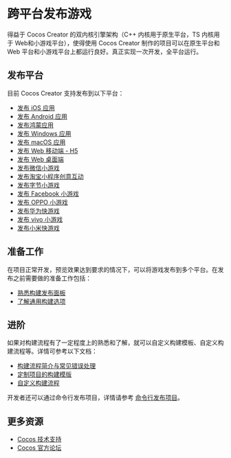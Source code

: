 # 跨平台发布游戏

得益于 Cocos Creator 的双内核引擎架构（C++ 内核用于原生平台，TS 内核用于 Web和小游戏平台），使得使用 Cocos Creator 制作的项目可以在原生平台和 Web 平台和小游戏平台上都运行良好。真正实现一次开发，全平台运行。

## 发布平台

目前 Cocos Creator 支持发布到以下平台：
- [发布 iOS 应用](./ios/index.md)
- [发布 Android 应用](./android/index.md)
- [发布鸿蒙应用](./publish-huawei-ohos.md)
- [发布 Windows 应用](./windows/index.md)
- [发布 macOS 应用](./ios/index.md)
- [发布 Web 移动端 - H5](./publish-web.md)
- [发布 Web 桌面端](publish-web.md)
- [发布微信小游戏](./publish-wechatgame.md)
- [发布淘宝小程序创意互动](./publish-taobao-creative-app.md)
- [发布字节小游戏](./publish-bytedance-mini-game.md)
- [发布 Facebook 小游戏](./publish-fb-instant-games.md)
- [发布 OPPO 小游戏](./publish-oppo-mini-game.md)
- [发布华为快游戏](./publish-huawei-quick-game.md)
- [发布 vivo 小游戏](./publish-vivo-mini-game.md)
- [发布小米快游戏](./publish-xiaomi-quick-game.md)

## 准备工作

在项目正常开发，预览效果达到要求的情况下，可以将游戏发布到多个平台。在发布之前需要做的准备工作包括：

- [熟悉构建发布面板](build-panel.md)
- [了解通用构建选项](build-options.md)

## 进阶

如果对构建流程有了一定程度上的熟悉和了解，就可以自定义构建模板、自定义构建流程等。详情可参考以下文档：

- [构建流程简介与常见错误处理](build-guide.md)
- [定制项目的构建模版](custom-project-build-template.md)
- [自定义构建流程](custom-build-plugin.md)

开发者还可以通过命令行发布项目，详情请参考 [命令行发布项目](publish-in-command-line.md)。

## 更多资源

- [Cocos 技术支持](https://www.cocos.com/assistant)
- [Cocos 官方论坛](https://forum.cocos.org/)
